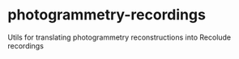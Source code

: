 # photogrammetry-recordings
Utils for translating photogrammetry reconstructions into Recolude recordings
